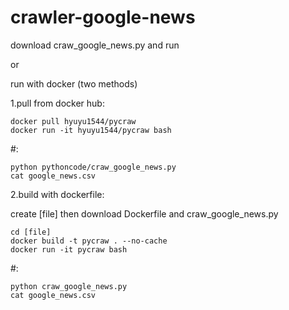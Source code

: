 # crawler-google-news

download craw_google_news.py and run


or 


run with docker (two methods)

1.pull from docker hub:

	docker pull hyuyu1544/pycraw
	docker run -it hyuyu1544/pycraw bash	
#:

	python pythoncode/craw_google_news.py
	cat google_news.csv

2.build with dockerfile:

create [file] then download Dockerfile and craw_google_news.py
	
	cd [file]
	docker build -t pycraw . --no-cache
	docker run -it pycraw bash
#:	

	python craw_google_news.py
	cat google_news.csv
